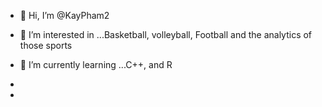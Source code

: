 - 👋 Hi, I’m @KayPham2
- 👀 I’m interested in ...Basketball, volleyball, Football and the analytics of those sports
- 🌱 I’m currently learning ...C++, and R

- 
- 

<!---
KayPham2/KayPham2 is a ✨ special ✨ repository because its `README.md` (this file) appears on your GitHub profile.
You can click the Preview link to take a look at your changes.
--->
